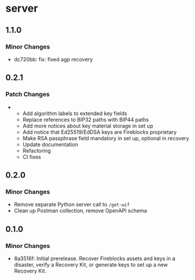 # server

## 1.1.0

### Minor Changes

- dc720bb: fix: fixed agp recovery

## 0.2.1

### Patch Changes

- - Add algorithm labels to extended key fields
  - Replace references to BIP32 paths with BIP44 paths
  - Add more notices about key material storage in set up
  - Add notice that Ed25519/EdDSA keys are Fireblocks proprietary
  - Make RSA passphrase field mandatory in set up, optional in recovery
  - Update documentation
  - Refactoring
  - CI fixes

## 0.2.0

### Minor Changes

- Remove separate Python server call to `/get-wif`
- Clean up Postman collection, remove OpenAPI schema

## 0.1.0

### Minor Changes

- 8a3516f: Initial prerelease. Recover Fireblocks assets and keys in a disaster, verify a Recovery Kit, or generate keys to set up a new Recovery Kit.
